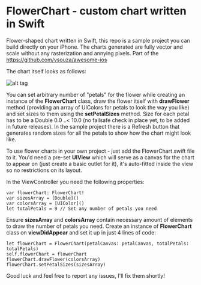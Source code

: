 # FlowerChart - custom chart written in Swift 

Flower-shaped chart written in Swift, this repo is a sample project you can build directly on your iPhone. The charts generated are fully vector and scale without any rasterization and annying pixels. Part of the https://github.com/vsouza/awesome-ios


The chart itself looks as follows:

![alt tag](https://raw.githubusercontent.com/drinkius/flowerchart/master/screenshot.png)

You can set arbitrary number of "petals" for the flower while creating an instance of the **FlowerChart** class, draw the flower itself with **drawFlower** method (providing an array of UIColors for petals to look the way you like) and set sizes to them using the **setPetalSizes** method. Size for each petal has to be a Double 0.0 ..< 10.0 (no failsafe check in place yet, to be added in future releases). In the sample project there is a Refresh button that generates random sizes for all the petals to show how the chart might look like.

To use flower charts in your own project - just add the FlowerChart.swift file to it. You'd need a pre-set **UIView** which will serve as a canvas for the chart to appear on (just create a basic outlet for it), it's auto-fitted inside the view so no restrictions on its layout.

In the ViewController you need the following properties:

    var flowerChart: FlowerChart!
    var sizesArray = [Double]()
    var colorsArray = [UIColor]()
    let totalPetals = 9 // Set any number of petals you need

Ensure **sizesArray** and **colorsArray** contain necessary amount of elements to draw the number of petals you need. Create an instance of **FlowerChart** class on **viewDidAppear** and set it up in just 4 lines of code:

    let flowerChart = FlowerChart(petalCanvas: petalCanvas, totalPetals: totalPetals)
    self.flowerChart = flowerChart
    flowerChart.drawFlower(colorsArray)
    flowerChart.setPetalSizes(sizesArray)

Good luck and feel free to report any issues, I'll fix them shortly!

